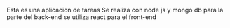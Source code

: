 Esta es una aplicacion de tareas
Se realiza con node js y mongo db para la parte del back-end
se utiliza react para el front-end
